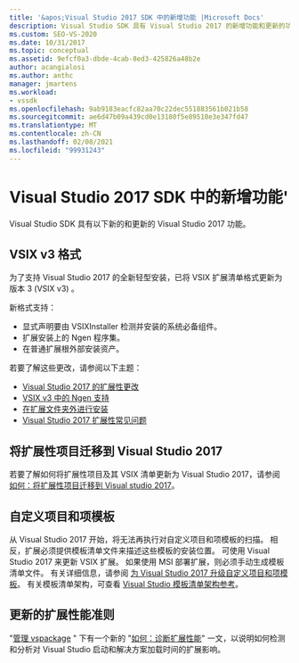 ```yaml
---
title: '&apos;Visual Studio 2017 SDK 中的新增功能 |Microsoft Docs'
description: Visual Studio SDK 具有 Visual Studio 2017 的新增功能和更新的功能，包括更新的 VSIX 版本3格式。
ms.custom: SEO-VS-2020
ms.date: 10/31/2017
ms.topic: conceptual
ms.assetid: 9efcf0a3-dbde-4cab-8ed3-425826a48b2e
author: acangialosi
ms.author: anthc
manager: jmartens
ms.workload:
- vssdk
ms.openlocfilehash: 9ab9183eacfc82aa70c22dec551883561b021b58
ms.sourcegitcommit: ae6d47b09a439cd0e13180f5e89510e3e347fd47
ms.translationtype: MT
ms.contentlocale: zh-CN
ms.lasthandoff: 02/08/2021
ms.locfileid: "99931243"
---
```

# <a name="what39s-new-in-the-visual-studio-2017-sdk"></a>Visual Studio 2017 SDK 中的新增功能&#39;

Visual Studio SDK 具有以下新的和更新的 Visual Studio 2017 功能。

## <a name="vsix-v3-format"></a>VSIX v3 格式

为了支持 Visual Studio 2017 的全新轻型安装，已将 VSIX 扩展清单格式更新为版本 3 (VSIX v3) 。

新格式支持：

* 显式声明要由 VSIXInstaller 检测并安装的系统必备组件。
* 扩展安装上的 Ngen 程序集。
* 在普通扩展根外部安装资产。

若要了解这些更改，请参阅以下主题：

* [Visual Studio 2017 的扩展性更改](breaking-changes-2017.md)
* [VSIX v3 中的 Ngen 支持](ngen-support.md)
* [在扩展文件夹外进行安装](set-install-root.md)
* [Visual Studio 2017 扩展性常见问题](faq-2017.md)

## <a name="migrate-extensibility-project-to-visual-studio-2017"></a>将扩展性项目迁移到 Visual Studio 2017

若要了解如何将扩展性项目及其 VSIX 清单更新为 Visual Studio 2017，请参阅 [如何：将扩展性项目迁移到 Visual studio 2017](how-to-migrate-extensibility-projects-to-visual-studio-2017.md)。

## <a name="custom-project-and-item-templates"></a>自定义项目和项模板

从 Visual Studio 2017 开始，将无法再执行对自定义项目和项模板的扫描。 相反，扩展必须提供模板清单文件来描述这些模板的安装位置。 可使用 Visual Studio 2017 来更新 VSIX 扩展。 如果使用 MSI 部署扩展，则必须手动生成模板清单文件。 有关详细信息，请参阅 [为 Visual Studio 2017 升级自定义项目和项模板](../extensibility/upgrading-custom-project-and-item-templates-for-visual-studio-2017.md)。 有关模板清单架构，可查看 [Visual Studio 模板清单架构参考](../extensibility/visual-studio-template-manifest-schema-reference.md)。

## <a name="updated-extension-performance-guidelines"></a>更新的扩展性能准则

"[管理 vspackage](managing-vspackages.md) " 下有一个新的 "[如何：诊断扩展性能](how-to-diagnose-extension-performance.md)" 一文，以说明如何检测和分析对 Visual Studio 启动和解决方案加载时间的扩展影响。
